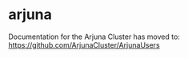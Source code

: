 # arjuna

Documentation for the Arjuna Cluster has moved to: https://github.com/ArjunaCluster/ArjunaUsers
